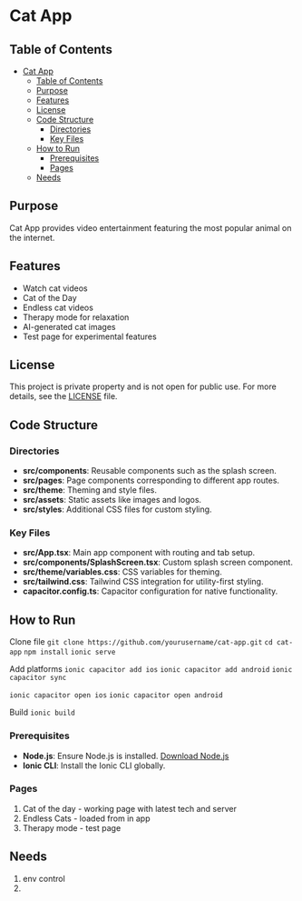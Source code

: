 # Cat App

## Table of Contents

- [Cat App](#cat-app)
  - [Table of Contents](#table-of-contents)
  - [Purpose](#purpose)
  - [Features](#features)
  - [License](#license)
  - [Code Structure](#code-structure)
    - [Directories](#directories)
    - [Key Files](#key-files)
  - [How to Run](#how-to-run)
    - [Prerequisites](#prerequisites)
    - [Pages](#pages)
  - [Needs](#needs)

## Purpose

Cat App provides video entertainment featuring the most popular animal on the internet.

## Features

- Watch cat videos
- Cat of the Day
- Endless cat videos
- Therapy mode for relaxation
- AI-generated cat images
- Test page for experimental features

## License

This project is private property and is not open for public use. For more details, see the [LICENSE](License.md) file.

## Code Structure

### Directories

- **src/components**: Reusable components such as the splash screen.
- **src/pages**: Page components corresponding to different app routes.
- **src/theme**: Theming and style files.
- **src/assets**: Static assets like images and logos.
- **src/styles**: Additional CSS files for custom styling.

### Key Files

- **src/App.tsx**: Main app component with routing and tab setup.
- **src/components/SplashScreen.tsx**: Custom splash screen component.
- **src/theme/variables.css**: CSS variables for theming.
- **src/tailwind.css**: Tailwind CSS integration for utility-first styling.
- **capacitor.config.ts**: Capacitor configuration for native functionality.

## How to Run

Clone file
`git clone https://github.com/yourusername/cat-app.git`
`cd cat-app`
`npm install`
`ionic serve`

Add platforms
`ionic capacitor add ios`
`ionic capacitor add android`
`ionic capacitor sync`

`ionic capacitor open ios`
`ionic capacitor open android`

Build
`ionic build`

### Prerequisites

- **Node.js**: Ensure Node.js is installed. [Download Node.js](https://nodejs.org/)
- **Ionic CLI**: Install the Ionic CLI globally.

### Pages

1. Cat of the day - working page with latest tech and server
2. Endless Cats - loaded from in app
3. Therapy mode - test page


## Needs

1. env control
2. 
